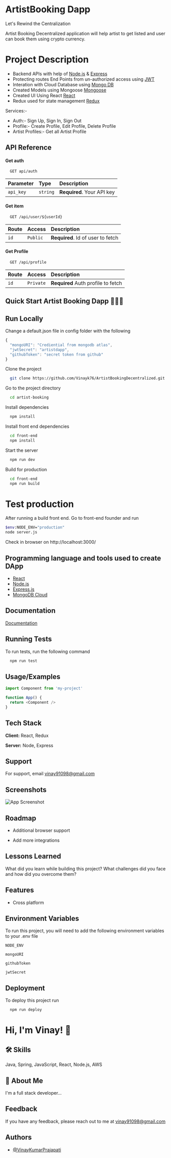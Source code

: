 
# ArtistBooking Dapp

Let's Rewind the Centralization 

Artist Booking Decentralized application will help artist to get listed and user can book them using crypto currency.

# Project Description 
* Backend APIs with help of [Node.js](https://nodejs.org/en/) & [Express](https://expressjs.com/)
* Protecting routes End Points from un-authorized access using [JWT](https://jwt.io/)
* Interation with Cloud Database using [Mongo DB](https://www.mongodb.com/cloud/atlas)
* Created Models using Mongoose [Mongoose](https://mongoosejs.com/)
* Created UI Using React [React](https://reactjs.org/)
* Redux used for state management [Redux](https://redux.js.org/)

Services:-

- Auth:- Sign Up, Sign In, Sign Out
- Profile:- Create Profile, Edit Profile, Delete Profile
- Artist Profiles:- Get all Artist Profile



## API Reference

#### Get auth

```http
  GET api/auth
```

| Parameter | Type     | Description                |
| :-------- | :------- | :------------------------- |
| `api_key` | `string` | **Required**. Your API key |

#### Get item

```http
  GET /api/user/${userId}
```

| Route     | Access   | Description                       |
| :-------- | :------- | :-------------------------------- |
| `id`      | `Public` | **Required**. Id of user to fetch |

#### Get Profile

```http
  GET /api/profile
```

| Route     | Access   | Description                       |
| :-------- | :------- | :-------------------------------- |
| `id`      | `Private`|**Required** Auth profile to fetch |




## Quick Start Artist Booking Dapp 🧑‍🎨🎨

## Run Locally

Change a default.json file in config folder with the following

```javascript
{
  "mongoURI": "Crediential from mongodb atlas",
  "jwtSecret": "artistdapp",
  "githubToken": "secret token from github"
}
```


Clone the project

```bash
  git clone https://github.com/Vinayk76/ArtistBookingDecentralized.git
```

Go to the project directory

```bash
  cd artist-booking
```

Install dependencies

```bash
  npm install
```

Install front end dependencies

```bash
  cd front-end
  npm install
```

Start the server

```bash
  npm run dev
```

Build for production

```bash
  cd front-end
  npm run build
```

# Test production

After running a build front end. Go to front-end founder and run 

```bash
$env:NODE_ENV="production"
node server.js
```

Check in browser on http://localhost:3000/


## Programming language and tools used to create DApp 

 - [React](https://reactjs.org/)
 - [Node.js](https://nodejs.org/)
 - [Express.js](https://expressjs.com/)
 - [MongoDB Cloud](https://www.mongodb.com/atlas/database)
 


## Documentation

[Documentation](https://linktodocumentation)


## Running Tests

To run tests, run the following command

```bash
  npm run test
```


## Usage/Examples

```javascript
import Component from 'my-project'

function App() {
  return <Component />
}
```


## Tech Stack

**Client:** React, Redux

**Server:** Node, Express


## Support

For support, email vinay91098@gmail.com


## Screenshots

![App Screenshot](https://via.placeholder.com/468x300?text=App+Screenshot+Here)


## Roadmap

- Additional browser support

- Add more integrations


## Lessons Learned

What did you learn while building this project? What challenges did you face and how did you overcome them?


## Features

- Cross platform


## Environment Variables

To run this project, you will need to add the following environment variables to your .env file

`NODE_ENV`

`mongoURI`

`githubToken`

`jwtSecret`


 


## Deployment

To deploy this project run

```bash
  npm run deploy
```



# Hi, I'm Vinay! 👋


## 🛠 Skills
Java, Spring, JavaScript, React, Node.js, AWS


## 🚀 About Me
I'm a full stack developer...


## Feedback

If you have any feedback, please reach out to me at vinay91098@gmail.com


## Authors

- [@VinayKumarPrajapati](https://github.com/VinayKumarPrajapati)

